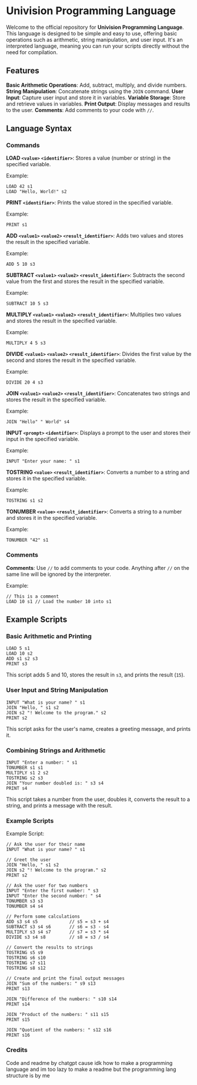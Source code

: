 # Univision Programming Language

Welcome to the official repository for **Univision Programming Language**. This language is designed to be simple and easy to use, offering basic operations such as arithmetic, string manipulation, and user input. It's an interpreted language, meaning you can run your scripts directly without the need for compilation.

## Features

**Basic Arithmetic Operations**: Add, subtract, multiply, and divide numbers.
**String Manipulation**: Concatenate strings using the `JOIN` command.
**User Input**: Capture user input and store it in variables.
**Variable Storage**: Store and retrieve values in variables.
**Print Output**: Display messages and results to the user.
**Comments**: Add comments to your code with `//`.
## Language Syntax

### Commands

**LOAD `<value>` `<identifier>`**: Stores a value (number or string) in the specified variable.

Example:
```plaintext
LOAD 42 s1
LOAD "Hello, World!" s2
```

**PRINT `<identifier>`**: Prints the value stored in the specified variable.

Example:
```plaintext
PRINT s1
```

**ADD `<value1>` `<value2>` `<result_identifier>`**: Adds two values and stores the result in the specified variable.

Example:
```plaintext
ADD 5 10 s3
```

**SUBTRACT `<value1>` `<value2>` `<result_identifier>`**: Subtracts the second value from the first and stores the result in the specified variable.

Example:
```plaintext
SUBTRACT 10 5 s3
```

**MULTIPLY `<value1>` `<value2>` `<result_identifier>`**: Multiplies two values and stores the result in the specified variable.

Example:
```plaintext
MULTIPLY 4 5 s3
```

**DIVIDE `<value1>` `<value2>` `<result_identifier>`**: Divides the first value by the second and stores the result in the specified variable.

Example:
```plaintext
DIVIDE 20 4 s3
```

**JOIN `<value1>` `<value2>` `<result_identifier>`**: Concatenates two strings and stores the result in the specified variable.

Example:
```plaintext
JOIN "Hello" " World" s4
```

**INPUT `<prompt>` `<identifier>`**: Displays a prompt to the user and stores their input in the specified variable.

Example:
```plaintext
INPUT "Enter your name: " s1
```

**TOSTRING `<value>` `<result_identifier>`**: Converts a number to a string and stores it in the specified variable.

Example:
```plaintext
TOSTRING s1 s2
```

**TONUMBER `<value>` `<result_identifier>`**: Converts a string to a number and stores it in the specified variable.

Example:
```plaintext
TONUMBER "42" s1
```

### Comments

**Comments**: Use `//` to add comments to your code. Anything after `//` on the same line will be ignored by the interpreter.

Example:
```plaintext
// This is a comment
LOAD 10 s1 // Load the number 10 into s1
```

## Example Scripts

### Basic Arithmetic and Printing

```plaintext
LOAD 5 s1
LOAD 10 s2
ADD s1 s2 s3
PRINT s3
```

This script adds 5 and 10, stores the result in `s3`, and prints the result (`15`).

### User Input and String Manipulation

```plaintext
INPUT "What is your name? " s1
JOIN "Hello, " s1 s2
JOIN s2 "! Welcome to the program." s2
PRINT s2
```

This script asks for the user's name, creates a greeting message, and prints it.

### Combining Strings and Arithmetic

```plaintext
INPUT "Enter a number: " s1
TONUMBER s1 s1
MULTIPLY s1 2 s2
TOSTRING s2 s3
JOIN "Your number doubled is: " s3 s4
PRINT s4
```

This script takes a number from the user, doubles it, converts the result to a string, and prints a message with the result.

### Example Scripts
Example Script:
```plaintext
// Ask the user for their name
INPUT "What is your name? " s1

// Greet the user
JOIN "Hello, " s1 s2
JOIN s2 "! Welcome to the program." s2
PRINT s2

// Ask the user for two numbers
INPUT "Enter the first number: " s3
INPUT "Enter the second number: " s4
TONUMBER s3 s3
TONUMBER s4 s4

// Perform some calculations
ADD s3 s4 s5            // s5 = s3 + s4
SUBTRACT s3 s4 s6       // s6 = s3 - s4
MULTIPLY s3 s4 s7       // s7 = s3 * s4
DIVIDE s3 s4 s8         // s8 = s3 / s4

// Convert the results to strings
TOSTRING s5 s9
TOSTRING s6 s10
TOSTRING s7 s11
TOSTRING s8 s12

// Create and print the final output messages
JOIN "Sum of the numbers: " s9 s13
PRINT s13

JOIN "Difference of the numbers: " s10 s14
PRINT s14

JOIN "Product of the numbers: " s11 s15
PRINT s15

JOIN "Quotient of the numbers: " s12 s16
PRINT s16
```
### Credits

Code and readme by chatgpt cause idk how to make a programming language and im too lazy to make a readme but the programming lang structure is by me
